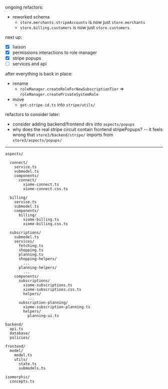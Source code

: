 
ongoing refactors:
- reworked schema
  - `store.merchants.stripeAccounts` is now just `store.merchants`
  - `store.billing.customers` is now just `store.customers`

next up:
- [x] liaison
- [x] permissions interactions to role manager
- [x] stripe popups
- [ ] services and api

after everything is back in place:
- rename
  - `roleManager.createRoleForNewSubscriptionTier` => `roleManager.createPrivateSystemRole`
- move
  - `get-stripe-id.ts` into `stripe/utils/`

refactors to consider later:
- consider adding backend/frontend dirs into `aspects/popups`
- why does the real stripe circuit contain frontend stripePopups? -- it feels wrong that `store3/backend/stripe/` imports from `store3/aspects/popups/`

------

```
aspects/

  connect/
    service.ts
    submodel.ts
    components/
      connect/
        xiome-connect.ts
        xiome-connect.css.ts

  billing/
    service.ts
    submodel.ts
    components/
      billing/
        xiome-billing.ts
        xiome-billing.css.ts

  subscriptions/
    submodel.ts
    services/
      fetching.ts
      shopping.ts
      planning.ts
      shopping-helpers/
        ...
      planning-helpers/
        ...
    components/
      subscriptions/
        xiome-subscriptions.ts
        xiome-subscriptions.css.ts
        helpers/
          ...
      subscription-planning/
        xiome-subscription-planning.ts
        helpers/
          planning-ui.ts

backend/
  api.ts
  database/
  policies/

frontend/
  model/
    model.ts
    utils/
      state.ts
      submodels.ts

isomorphic/
  concepts.ts
```

